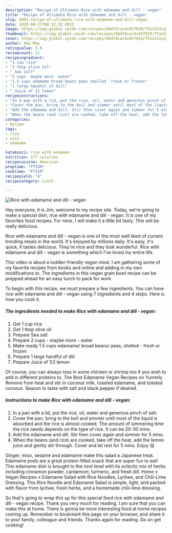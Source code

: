 ```yaml
---
description: "Recipe of Ultimate Rice with edamame and dill - vegan"
title: "Recipe of Ultimate Rice with edamame and dill - vegan"
slug: 8091-recipe-of-ultimate-rice-with-edamame-and-dill-vegan
date: 2020-08-27T00:12:32.651Z
image: https://img-global.cpcdn.com/recipes/66d7dcac4c657929/751x532cq70/rice-with-edamame-and-dill-vegan-recipe-main-photo.jpg
thumbnail: https://img-global.cpcdn.com/recipes/66d7dcac4c657929/751x532cq70/rice-with-edamame-and-dill-vegan-recipe-main-photo.jpg
cover: https://img-global.cpcdn.com/recipes/66d7dcac4c657929/751x532cq70/rice-with-edamame-and-dill-vegan-recipe-main-photo.jpg
author: Ada May
ratingvalue: 3.9
reviewcount: 11
recipeingredient:
- "1 cup rice"
- "1 tbsp olive oil"
- " Sea salt"
- "2 cups  maybe more  water"
- "1.5 cups edamame broad beans peas shelled  fresh or frozen"
- "1 large handful of dill"
- " Juice of 12 lemon"
recipeinstructions:
- "In a pan with a lid, put the rice, oil, water and generous pinch of salt."
- "Cover the pan, bring to the boil and simmer until most of the liquid is absorbed and the rice is almost cooked. The amount of simmering time the rice needs depends on the type of rice. It can be 20-30 mins."
- "Add the edamame and dill. Stir then cover again and simmer for 5 mins."
- "When the beans (and rice) are cooked, take off the heat, add the lemon juice and gently stir through. Cover and let rest for 5 mins. Enjoy 😋"
categories:
- Recipe
tags:
- rice
- with
- edamame

katakunci: rice with edamame 
nutrition: 277 calories
recipecuisine: American
preptime: "PT23M"
cooktime: "PT31M"
recipeyield: "4"
recipecategory: Lunch

---
```



![Rice with edamame and dill - vegan](https://img-global.cpcdn.com/recipes/66d7dcac4c657929/751x532cq70/rice-with-edamame-and-dill-vegan-recipe-main-photo.jpg)

Hey everyone, it is Jim, welcome to my recipe site. Today, we're going to make a special dish, rice with edamame and dill - vegan. It is one of my favorites food recipes. For mine, I will make it a little bit tasty. This will be really delicious.

Rice with edamame and dill - vegan is one of the most well liked of current trending meals in the world. It's enjoyed by millions daily. It's easy, it's quick, it tastes delicious. They're nice and they look wonderful. Rice with edamame and dill - vegan is something which I've loved my entire life.

This video is about a toddler-friendly vegan meal. I am gathering some of my favorite recipes from books and online and adding in my own modifications to. The ingredients in this vegan grain bowl recipe can be prepped ahead for an easy lunch to pack for work.


To begin with this recipe, we must prepare a few ingredients. You can have rice with edamame and dill - vegan using 7 ingredients and 4 steps. Here is how you cook it.

<!--inarticleads1-->

##### The ingredients needed to make Rice with edamame and dill - vegan:

1. Get 1 cup rice
1. Get 1 tbsp olive oil
1. Prepare  Sea salt
1. Prepare 2 cups - maybe more - water
1. Make ready 1.5 cups edamame/ broad beans/ peas, shelled - fresh or frozen
1. Prepare 1 large handful of dill
1. Prepare  Juice of 1/2 lemon


Of course, you can always toss in some chicken or shrimp too if you wish to add in different proteins to. The Best Edamame Vegan Recipes on Yummly Remove from heat and stir in coconut milk, roasted edamame, and toasted coconut. Season to taste with salt and black pepper if desired. 

<!--inarticleads2-->

##### Instructions to make Rice with edamame and dill - vegan:

1. In a pan with a lid, put the rice, oil, water and generous pinch of salt.
1. Cover the pan, bring to the boil and simmer until most of the liquid is absorbed and the rice is almost cooked. The amount of simmering time the rice needs depends on the type of rice. It can be 20-30 mins.
1. Add the edamame and dill. Stir then cover again and simmer for 5 mins.
1. When the beans (and rice) are cooked, take off the heat, add the lemon juice and gently stir through. Cover and let rest for 5 mins. Enjoy 😋


Ginger, miso, sesame and edamame make this salad a Japanese treat. Edamame pods are a great protein-filled snack that are super fun to eat! This edamame dish is brought to the next level with its eclectic mix of herbs including cinnamon powder, cardamom, turmeric, and fresh dill. Home » Vegan Recipes » Edamame Salad with Rice Noodles, Lychee, and Chili-Lime Dressing. This Rice Noodle and Edamame Salad is simple, light, and packed with flavor from lychee, fresh herbs, and a homemade chili-lime dressing. 

So that's going to wrap this up for this special food rice with edamame and dill - vegan recipe. Thank you very much for reading. I am sure that you can make this at home. There is gonna be more interesting food at home recipes coming up. Remember to bookmark this page on your browser, and share it to your family, colleague and friends. Thanks again for reading. Go on get cooking!
